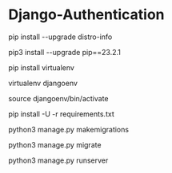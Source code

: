 # Django-Authentication

pip install --upgrade distro-info

pip3 install --upgrade pip==23.2.1

pip install virtualenv

virtualenv djangoenv

source djangoenv/bin/activate

pip install -U -r requirements.txt


python3 manage.py makemigrations

python3 manage.py migrate

python3 manage.py runserver

